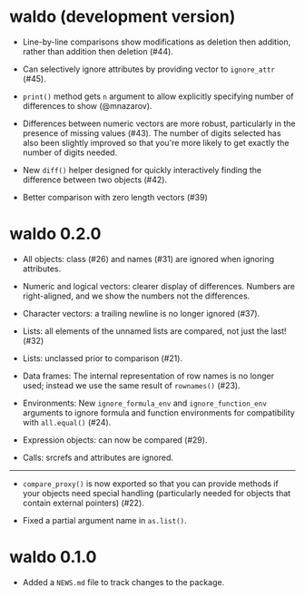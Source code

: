 # waldo (development version)

* Line-by-line comparisons show modifications as deletion then addition, 
  rather than addition then deletion (#44).

* Can selectively ignore attributes by providing vector to `ignore_attr`
  (#45).

* `print()` method gets `n` argument to allow explicitly specifying number of 
  differences to show (@mnazarov).

* Differences between numeric vectors are more robust, particularly in the
  presence of missing values (#43). The number of digits selected has also been
  slightly improved so that you're more likely to get exactly the number of
  digits needed.

* New `diff()` helper designed for quickly interactively finding the 
  difference between two objects (#42).

* Better comparison with zero length vectors (#39)

# waldo 0.2.0

* All objects: class (#26) and names (#31) are ignored when ignoring attributes.

* Numeric and logical vectors: clearer display of differences. Numbers 
  are right-aligned, and we show the numbers not the differences.
  
* Character vectors: a trailing newline is no longer ignored (#37).

* Lists: all elements of the unnamed lists are compared, not just the last! (#32)

* Lists: unclassed prior to comparison (#21).

* Data frames: The internal representation of row names is no longer used; 
  instead we use the same result of `rownames()` (#23).

* Environments: New `ignore_formula_env` and `ignore_function_env` arguments to 
  ignore formula and function environments for compatibility with `all.equal()`
  (#24).

* Expression objects: can now be compared (#29).

* Calls: srcrefs and attributes are ignored.

---

* `compare_proxy()` is now exported so that you can provide methods if your
  objects need special handling (particularly needed for objects that contain
  external pointers) (#22).

* Fixed a partial argument name in `as.list()`.

# waldo 0.1.0

* Added a `NEWS.md` file to track changes to the package.
